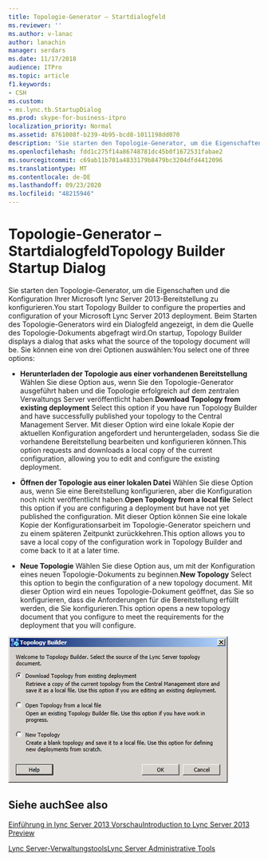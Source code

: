 ```yaml
---
title: Topologie-Generator – Startdialogfeld
ms.reviewer: ''
ms.author: v-lanac
author: lanachin
manager: serdars
ms.date: 11/17/2018
audience: ITPro
ms.topic: article
f1.keywords:
- CSH
ms.custom:
- ms.lync.tb.StartupDialog
ms.prod: skype-for-business-itpro
localization_priority: Normal
ms.assetid: 8761008f-b239-4b95-bcd8-1011198dd070
description: 'Sie starten den Topologie-Generator, um die Eigenschaften und die Konfiguration Ihrer Microsoft lync Server 2013-Bereitstellung zu konfigurieren. Beim Starten des Topologie-Generators wird ein Dialogfeld angezeigt, in dem die Quelle des Topologie-Dokuments abgefragt wird. Sie können eine von drei Optionen auswählen:'
ms.openlocfilehash: fdd1c275f14a86748781dc45b0f1672531fabae2
ms.sourcegitcommit: c69ab11b701a4833179b8479bc3204dfd4412096
ms.translationtype: MT
ms.contentlocale: de-DE
ms.lasthandoff: 09/23/2020
ms.locfileid: "48215946"
---
```

# <a name="topology-builder-startup-dialog"></a><span data-ttu-id="a27d7-105">Topologie-Generator – Startdialogfeld</span><span class="sxs-lookup"><span data-stu-id="a27d7-105">Topology Builder Startup Dialog</span></span>

<span data-ttu-id="a27d7-106">Sie starten den Topologie-Generator, um die Eigenschaften und die Konfiguration Ihrer Microsoft lync Server 2013-Bereitstellung zu konfigurieren.</span><span class="sxs-lookup"><span data-stu-id="a27d7-106">You start Topology Builder to configure the properties and configuration of your Microsoft Lync Server 2013 deployment.</span></span> <span data-ttu-id="a27d7-107">Beim Starten des Topologie-Generators wird ein Dialogfeld angezeigt, in dem die Quelle des Topologie-Dokuments abgefragt wird.</span><span class="sxs-lookup"><span data-stu-id="a27d7-107">On startup, Topology Builder displays a dialog that asks what the source of the topology document will be.</span></span> <span data-ttu-id="a27d7-108">Sie können eine von drei Optionen auswählen:</span><span class="sxs-lookup"><span data-stu-id="a27d7-108">You select one of three options:</span></span>

- <span data-ttu-id="a27d7-109">**Herunterladen der Topologie aus einer vorhandenen Bereitstellung** Wählen Sie diese Option aus, wenn Sie den Topologie-Generator ausgeführt haben und die Topologie erfolgreich auf dem zentralen Verwaltungs Server veröffentlicht haben.</span><span class="sxs-lookup"><span data-stu-id="a27d7-109">**Download Topology from existing deployment** Select this option if you have run Topology Builder and have successfully published your topology to the Central Management Server.</span></span> <span data-ttu-id="a27d7-110">Mit dieser Option wird eine lokale Kopie der aktuellen Konfiguration angefordert und heruntergeladen, sodass Sie die vorhandene Bereitstellung bearbeiten und konfigurieren können.</span><span class="sxs-lookup"><span data-stu-id="a27d7-110">This option requests and downloads a local copy of the current configuration, allowing you to edit and configure the existing deployment.</span></span>

- <span data-ttu-id="a27d7-111">**Öffnen der Topologie aus einer lokalen Datei** Wählen Sie diese Option aus, wenn Sie eine Bereitstellung konfigurieren, aber die Konfiguration noch nicht veröffentlicht haben.</span><span class="sxs-lookup"><span data-stu-id="a27d7-111">**Open Topology from a local file** Select this option if you are configuring a deployment but have not yet published the configuration.</span></span> <span data-ttu-id="a27d7-112">Mit dieser Option können Sie eine lokale Kopie der Konfigurationsarbeit im Topologie-Generator speichern und zu einem späteren Zeitpunkt zurückkehren.</span><span class="sxs-lookup"><span data-stu-id="a27d7-112">This option allows you to save a local copy of the configuration work in Topology Builder and come back to it at a later time.</span></span>

- <span data-ttu-id="a27d7-113">**Neue Topologie** Wählen Sie diese Option aus, um mit der Konfiguration eines neuen Topologie-Dokuments zu beginnen.</span><span class="sxs-lookup"><span data-stu-id="a27d7-113">**New Topology** Select this option to begin the configuration of a new topology document.</span></span> <span data-ttu-id="a27d7-114">Mit dieser Option wird ein neues Topologie-Dokument geöffnet, das Sie so konfigurieren, dass die Anforderungen für die Bereitstellung erfüllt werden, die Sie konfigurieren.</span><span class="sxs-lookup"><span data-stu-id="a27d7-114">This option opens a new topology document that you configure to meet the requirements for the deployment that you will configure.</span></span>

![Topologie-Generator – Startdialogfeld](../../media/Topology_Builder_Startup_Dialog.jpg)

## <a name="see-also"></a><span data-ttu-id="a27d7-116">Siehe auch</span><span class="sxs-lookup"><span data-stu-id="a27d7-116">See also</span></span>

[<span data-ttu-id="a27d7-117">Einführung in lync Server 2013 Vorschau</span><span class="sxs-lookup"><span data-stu-id="a27d7-117">Introduction to Lync Server 2013 Preview</span></span>](https://technet.microsoft.com/library/99dd6b65-e591-421f-852b-ee9fe9588998.aspx)

[<span data-ttu-id="a27d7-118">Lync Server-Verwaltungstools</span><span class="sxs-lookup"><span data-stu-id="a27d7-118">Lync Server Administrative Tools</span></span>](https://technet.microsoft.com/library/9b006f93-4f3d-461d-89b8-e80a34fdb3c5.aspx)
